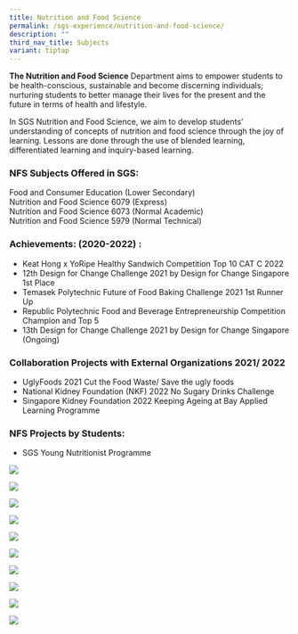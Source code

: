 ```yaml
---
title: Nutrition and Food Science
permalink: /sgs-experience/nutrition-and-food-science/
description: ""
third_nav_title: Subjects
variant: tiptap
---
```

**The Nutrition and Food Science** Department aims to empower students to be health-conscious, sustainable and become discerning individuals; nurturing students to better manage their lives for the present and the future in terms of health and lifestyle.  
  
In SGS Nutrition and Food Science, we aim to develop students’ understanding of concepts of nutrition and food science through the joy of learning. Lessons are done through the use of blended learning, differentiated learning and inquiry-based learning.

### NFS Subjects Offered in SGS:  
  
Food and Consumer Education (Lower Secondary)  
Nutrition and Food Science 6079 (Express)  
Nutrition and Food Science 6073 (Normal Academic)  
Nutrition and Food Science 5979 (Normal Technical)  
  
### Achievements: (2020-2022) :  
  
* Keat Hong x YoRipe Healthy Sandwich Competition Top 10 CAT C 2022  
* 12th Design for Change Challenge 2021 by Design for Change Singapore 1st Place  
* Temasek Polytechnic Future of Food Baking Challenge 2021 1st Runner Up  
* Republic Polytechnic Food and Beverage Entrepreneurship Competition Champion and Top 5
* 13th Design for Change Challenge 2021 by Design for Change Singapore (Ongoing)  
  
  
### Collaboration Projects with External Organizations 2021/ 2022  
* UglyFoods 2021 Cut the Food Waste/ Save the ugly foods  
* National Kidney Foundation (NKF) 2022 No Sugary Drinks Challenge
* Singapore Kidney Foundation 2022 Keeping Ageing at Bay Applied Learning Programme  
  
### NFS Projects by Students:  
* SGS Young Nutritionist Programme

![](/images/FN1.jpeg)

![](/images/FN4.jpeg)

![](/images/FN8.jpeg)

![](/images/FN9.jpeg)

![](/images/FN6.jpeg)

![](/images/FN7.jpeg)

![](/images/FN5.jpeg)

![](/images/FN3.jpeg)

![](/images/FN2.jpeg)

![](/images/FN8.jpg)